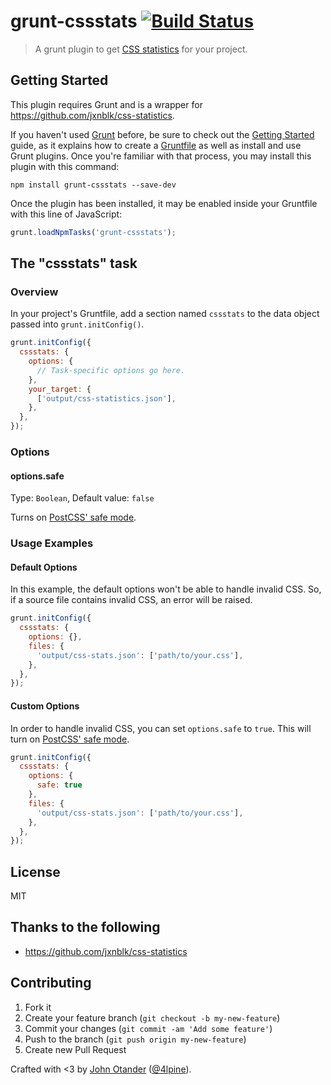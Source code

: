 # grunt-cssstats [![Build Status](https://travis-ci.org/johnotander/grunt-cssstats.svg?branch=master)](https://travis-ci.org/johnotander/grunt-cssstats)

> A grunt plugin to get [CSS statistics](https://github.com/jxnblk/css-statistics) for your project.

## Getting Started

This plugin requires Grunt and is a wrapper for <https://github.com/jxnblk/css-statistics>.

If you haven't used [Grunt](http://gruntjs.com/) before, be sure to check out the [Getting Started](http://gruntjs.com/getting-started) guide, as it explains how to create a [Gruntfile](http://gruntjs.com/sample-gruntfile) as well as install and use Grunt plugins. Once you're familiar with that process, you may install this plugin with this command:

```shell
npm install grunt-cssstats --save-dev
```

Once the plugin has been installed, it may be enabled inside your Gruntfile with this line of JavaScript:

```js
grunt.loadNpmTasks('grunt-cssstats');
```

## The "cssstats" task

### Overview
In your project's Gruntfile, add a section named `cssstats` to the data object passed into `grunt.initConfig()`.

```js
grunt.initConfig({
  cssstats: {
    options: {
      // Task-specific options go here.
    },
    your_target: {
      ['output/css-statistics.json'],
    },
  },
});
```

### Options

#### options.safe

Type: `Boolean`, Default value: `false`

Turns on [PostCSS' safe mode](https://github.com/postcss/postcss#safe-mode).

### Usage Examples

#### Default Options

In this example, the default options won't be able to handle invalid CSS. So, if a source file
contains invalid CSS, an error will be raised.

```js
grunt.initConfig({
  cssstats: {
    options: {},
    files: {
      'output/css-stats.json': ['path/to/your.css'],
    },
  },
});
```

#### Custom Options

In order to handle invalid CSS, you can set `options.safe` to `true`. This will turn on
[PostCSS' safe mode](https://github.com/postcss/postcss#safe-mode).

```js
grunt.initConfig({
  cssstats: {
    options: {
      safe: true
    },
    files: {
      'output/css-stats.json': ['path/to/your.css'],
    },
  },
});
```

## License

MIT

## Thanks to the following

* <https://github.com/jxnblk/css-statistics>

## Contributing

1. Fork it
2. Create your feature branch (`git checkout -b my-new-feature`)
3. Commit your changes (`git commit -am 'Add some feature'`)
4. Push to the branch (`git push origin my-new-feature`)
5. Create new Pull Request

Crafted with <3 by [John Otander](http://johnotander.com) ([@4lpine](https://twitter.com/4lpine)).
